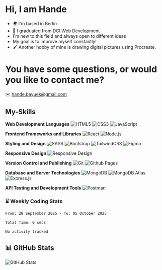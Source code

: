 
# Hi, I am Hande

- 🌍 I'm based in Berlin
- 🌱 I graduated from DCI Web Development
- I'm new to this field and always open to different ideas
- My goal is to improve myself constantly!
- 🖌️ Another hobby of mine is drawing digital pictures using Procreate.


# You have some questions, or would you like to contact me?
✉️ [hande.bayuek@gmail.com](mailto:hande.bayuek@gmail.com)

  

## My-Skills

**Web Development Languages**
![HTML5](https://img.shields.io/badge/html5-%23E34F26.svg?style=for-the-badge&logo=html5&logoColor=white)
![CSS3](https://img.shields.io/badge/css3-%231572B6.svg?style=for-the-badge&logo=css3&logoColor=white)
![JavaScript](https://img.shields.io/badge/javascript-%23323330.svg?style=for-the-badge&logo=javascript&logoColor=%23F7DF1E) 

**Frontend Frameworks and Libraries**
![React](https://img.shields.io/badge/react-%2320232a.svg?style=for-the-badge&logo=react&logoColor=%2361DAFB)
![Node.js](https://img.shields.io/badge/node.js-%23339933.svg?style=for-the-badge&logo=node.js&logoColor=%FFFFFF)

**Styling and Design**
![SASS](https://img.shields.io/badge/SASS-hotpink.svg?style=for-the-badge&logo=SASS&logoColor=white)
![Bootstrap](https://img.shields.io/badge/bootstrap-%238511FA.svg?style=for-the-badge&logo=bootstrap&logoColor=white) 
![TailwindCSS](https://img.shields.io/badge/tailwindcss-%2338B2AC.svg?style=for-the-badge&logo=tailwind-css&logoColor=white)
![Figma](https://img.shields.io/badge/figma-%23F24E1E.svg?style=for-the-badge&logo=figma&logoColor=white)

**Responsive Design**
![Responsive Design](https://img.shields.io/badge/Responsive%20Design-%2304C38E.svg?style=for-the-badge&logo=responsive&logoColor=white) 

**Version Control and Publishing**
![Git](https://img.shields.io/badge/git-%23F05032.svg?style=for-the-badge&logo=git&logoColor=white)
![Github Pages](https://img.shields.io/badge/github%20pages-121013?style=for-the-badge&logo=github&logoColor=white) 

**Database and Server Technologies**
![MongoDB](https://img.shields.io/badge/mongodb-%2347A248.svg?style=for-the-badge&logo=mongodb&logoColor=white)
![MongoDB Atlas](https://img.shields.io/badge/MongoDB%20Atlas-47A248?style=for-the-badge&logo=mongodb&logoColor=white)
![Express.js](https://img.shields.io/badge/express.js-%23404d59.svg?style=for-the-badge&logo=express&logoColor=%2361DAFB)

**API Testing and Development Tools**
![Postman](https://img.shields.io/badge/Postman-FF6C37?style=for-the-badge&logo=postman&logoColor=white)

### ⌛ Weekly Coding Stats

<!--START_SECTION:waka-->

```txt
From: 28 September 2025 - To: 05 October 2025

Total Time: 0 secs

No activity tracked
```

<!--END_SECTION:waka-->
## 📊 GitHub Stats

![GitHub Stats](https://github-readme-stats.vercel.app/api?username=handebayuek&show_icons=true&theme=dark)

